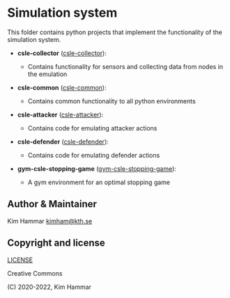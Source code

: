# Simulation system

This folder contains python projects that implement the functionality of the simulation system.

- **csle-collector** ([csle-collector](./csle-collector)):
  - Contains functionality for sensors and collecting data from nodes in the emulation

- **csle-common** ([csle-common](./csle-common)):
    - Contains common functionality to all python environments

- **csle-attacker** ([csle-attacker](./csle-attacker)):
  - Contains code for emulating attacker actions

- **csle-defender** ([csle-defender](./csle-defender)):
  - Contains code for emulating defender actions
    
- **gym-csle-stopping-game** ([gym-csle-stopping-game](./gym-csle-stopping-game)):
    - A gym environment for an optimal stopping game        

## Author & Maintainer

Kim Hammar <kimham@kth.se>

## Copyright and license

[LICENSE](../../LICENSE.md)

Creative Commons

(C) 2020-2022, Kim Hammar